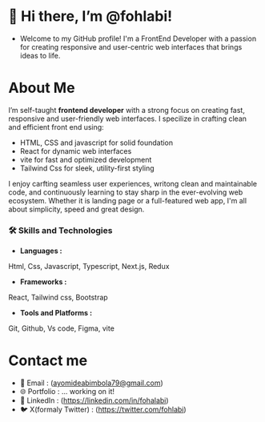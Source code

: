 # 👋 Hi there, I’m @fohlabi!

- Welcome to my GitHub profile! I'm a FrontEnd Developer with a passion for creating responsive and user-centric web interfaces that brings ideas to life.

# About Me
 I’m  self-taught **frontend developer** with a strong focus on creating fast, responsive and user-friendly web interfaces. I specilize in crafting clean and efficient front end using:
   - HTML, CSS and javascript for solid foundation
   - React for dynamic web interfaces
   - vite for fast and optimized development
   - Tailwind Css for sleek, utility-first styling

I enjoy carfting seamless user experiences, writong clean and maintainable code, and continuously learning to stay sharp in the ever-evolving web ecosystem. Whether it is landing page or a full-featured web app, I'm all about simplicity, speed and great design.

### 🛠️ Skills and Technologies
- **Languages :**

Html, Css, Javascript, Typescript, Next.js, Redux

- **Frameworks :**

React, Tailwind css, Bootstrap

- **Tools and Platforms :**

Git, Github, Vs code, Figma, vite

# Contact me 

- 📧 Email : (ayomideabimbola79@gmail.com)
- 🌐 Portfolio : ... working on it!
- 💼 LinkedIn : (https://linkedin.com/in/fohalabi)
- 🐦 X(formaly Twitter) : (https://twitter.com/fohlabi)
